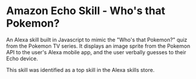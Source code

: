 # Amazon Echo Skill - Who's that Pokemon?

An Alexa skill built in Javascript to mimic the "Who's that Pokemon?" quiz from the Pokemon TV series. It displays an image sprite from the Pokemon API to the user's Alexa mobile app, and the user verbally guesses to their Echo device. 

This skill was identified as a top skill in the Alexa skills store. 
